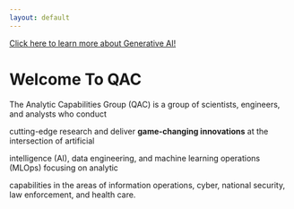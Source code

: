 ```yaml
---
layout: default
---
```


[Click here to learn more about Generative AI!](/futureinnovators/genai.html)


# Welcome To QAC

The Analytic Capabilities Group (QAC) is a group of scientists, engineers, and analysts who conduct 

cutting-edge research and deliver **game-changing innovations** at the intersection of artificial 

intelligence (AI), data engineering, and machine learning operations (MLOps) focusing on analytic 

capabilities in the areas of information operations, cyber, national security, law enforcement, and health care.  

